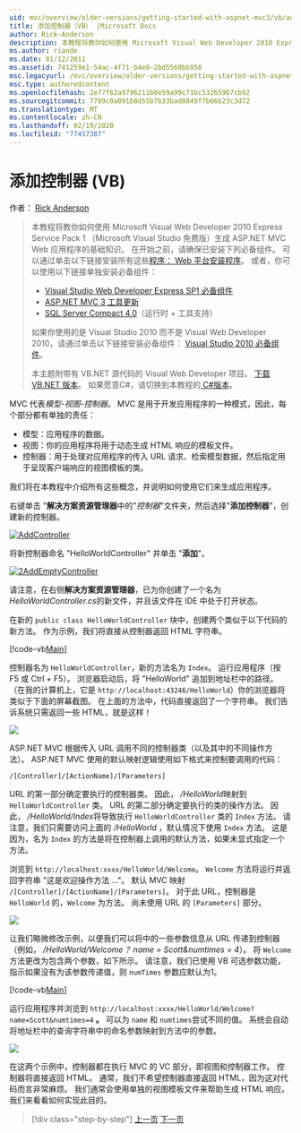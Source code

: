 ```yaml
---
uid: mvc/overview/older-versions/getting-started-with-aspnet-mvc3/vb/adding-a-controller
title: 添加控制器（VB） |Microsoft Docs
author: Rick-Anderson
description: 本教程将教你如何使用 Microsoft Visual Web Developer 2010 Express Service Pack 1 构建 ASP.NET MVC Web 应用程序的基础知识 。
ms.author: riande
ms.date: 01/12/2011
ms.assetid: 741259e1-54ac-4f71-b4e8-2bd5560bb950
msc.legacyurl: /mvc/overview/older-versions/getting-started-with-aspnet-mvc3/vb/adding-a-controller
msc.type: authoredcontent
ms.openlocfilehash: 2e77f62a9796211b0e59a99c71bc532659b7cb92
ms.sourcegitcommit: 7709c0a091b8d55b7b33bad8849f7b66b23c3d72
ms.translationtype: MT
ms.contentlocale: zh-CN
ms.lasthandoff: 02/19/2020
ms.locfileid: "77457387"
---
```

# <a name="adding-a-controller-vb"></a>添加控制器 (VB)

作者： [Rick Anderson](https://twitter.com/RickAndMSFT)

> 本教程将教你如何使用 Microsoft Visual Web Developer 2010 Express Service Pack 1 （Microsoft Visual Studio 免费版）生成 ASP.NET MVC Web 应用程序的基础知识。 在开始之前，请确保已安装下列必备组件。 可以通过单击以下链接安装所有这些[程序： Web 平台安装程序](https://www.microsoft.com/web/gallery/install.aspx?appid=VWD2010SP1Pack)。 或者，你可以使用以下链接单独安装必备组件：
> 
> - [Visual Studio Web Developer Express SP1 必备组件](https://www.microsoft.com/web/gallery/install.aspx?appid=VWD2010SP1Pack)
> - [ASP.NET MVC 3 工具更新](https://www.microsoft.com/web/gallery/install.aspx?appsxml=&amp;appid=MVC3)
> - [SQL Server Compact 4.0](https://www.microsoft.com/web/gallery/install.aspx?appid=SQLCE;SQLCEVSTools_4_0)（运行时 + 工具支持）
> 
> 如果你使用的是 Visual Studio 2010 而不是 Visual Web Developer 2010，请通过单击以下链接安装必备组件： [Visual Studio 2010 必备组件](https://www.microsoft.com/web/gallery/install.aspx?appsxml=&amp;appid=VS2010SP1Pack)。
> 
> 本主题附带有 VB.NET 源代码的 Visual Web Developer 项目。 [下载 VB.NET 版本](https://code.msdn.microsoft.com/Introduction-to-MVC-3-10d1b098)。 如果愿意C#，请切换到本教程的[ C#版本](../cs/adding-a-controller.md)。

MVC 代表*模型-视图-控制器*。 MVC 是用于开发应用程序的一种模式，因此，每个部分都有单独的责任：

- 模型：应用程序的数据。
- 视图：你的应用程序将用于动态生成 HTML 响应的模板文件。
- 控制器：用于处理对应用程序的传入 URL 请求、检索模型数据，然后指定用于呈现客户端响应的视图模板的类。

我们将在本教程中介绍所有这些概念，并说明如何使用它们来生成应用程序。

右键单击 "**解决方案资源管理器**中的"*控制器*"文件夹，然后选择"**添加控制器**"，创建新的控制器。

[![AddController](adding-a-controller/_static/image2.png "AddController")](adding-a-controller/_static/image1.png)

将新控制器命名 &quot;HelloWorldController&quot; 并单击 "**添加**"。

[![2AddEmptyController](adding-a-controller/_static/image4.png "2AddEmptyController")](adding-a-controller/_static/image3.png)

请注意，在右侧**解决方案资源管理器**，已为你创建了一个名为*HelloWorldController.cs*的新文件，并且该文件在 IDE 中处于打开状态。

在新的 `public class HelloWorldController` 块中，创建两个类似于以下代码的新方法。 作为示例，我们将直接从控制器返回 HTML 字符串。

[!code-vb[Main](adding-a-controller/samples/sample1.vb)]

控制器名为 `HelloWorldController`，新的方法名为 `Index`。 运行应用程序（按 F5 或 Ctrl + F5）。 浏览器启动后，将 &quot;HelloWorld&quot; 追加到地址栏中的路径。 （在我的计算机上，它是 `http://localhost:43246/HelloWorld`）你的浏览器将类似于下面的屏幕截图。 在上面的方法中，代码直接返回了一个字符串。 我们告诉系统只需返回一些 HTML，就是这样！

![](adding-a-controller/_static/image5.png)

ASP.NET MVC 根据传入 URL 调用不同的控制器类（以及其中的不同操作方法）。 ASP.NET MVC 使用的默认映射逻辑使用如下格式来控制要调用的代码：

`/[Controller]/[ActionName]/[Parameters]`

URL 的第一部分确定要执行的控制器类。 因此， */HelloWorld*映射到 `HelloWorldController` 类。 URL 的第二部分确定要执行的类的操作方法。 因此， */HelloWorld/Index*将导致执行 `HelloWorldController` 类的 `Index` 方法。 请注意，我们只需要访问上面的 */HelloWorld* ，默认情况下使用 `Index` 方法。 这是因为，名为 `Index` 的方法是将在控制器上调用的默认方法，如果未显式指定一个方法。

浏览到 `http://localhost:xxxx/HelloWorld/Welcome`。 `Welcome` 方法将运行并返回字符串 &quot;这是欢迎操作方法 ...&quot;。 默认 MVC 映射 `/[Controller]/[ActionName]/[Parameters]`。 对于此 URL，控制器是 `HelloWorld` 的，`Welcome` 为方法。 尚未使用 URL 的 `[Parameters]` 部分。

![](adding-a-controller/_static/image6.png)

让我们略微修改示例，以便我们可以将中的一些参数信息从 URL 传递到控制器（例如， */HelloWorld/Welcome？ name = Scott&amp;numtimes = 4*）。 将 `Welcome` 方法更改为包含两个参数，如下所示。 请注意，我们已使用 VB 可选参数功能，指示如果没有为该参数传递值，则 `numTimes` 参数应默认为1。

[!code-vb[Main](adding-a-controller/samples/sample2.vb)]

运行应用程序并浏览到 `http://localhost:xxxx/HelloWorld/Welcome?name=Scott&numtimes=4` **。** 可以为 `name` 和 `numtimes`尝试不同的值。 系统会自动将地址栏中的查询字符串中的命名参数映射到方法中的参数。

![](adding-a-controller/_static/image7.png)

在这两个示例中，控制器都在执行 MVC 的 VC 部分，即视图和控制器工作。 控制器将直接返回 HTML。 通常，我们不希望控制器直接返回 HTML，因为这对代码而言非常麻烦。 我们通常会使用单独的视图模板文件来帮助生成 HTML 响应。 我们来看看如何实现此目的。

> [!div class="step-by-step"]
> [上一页](intro-to-aspnet-mvc-3.md)
> [下一页](adding-a-view.md)
